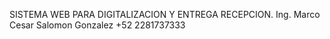 SISTEMA WEB PARA DIGITALIZACION Y ENTREGA RECEPCION.
Ing. Marco Cesar Salomon Gonzalez 
+52 2281737333

